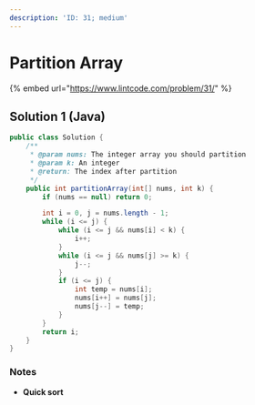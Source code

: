 ```yaml
---
description: 'ID: 31; medium'
---
```


# Partition Array

{% embed url="https://www.lintcode.com/problem/31/" %}

## Solution 1 \(Java\)

```java
public class Solution {
    /**
     * @param nums: The integer array you should partition
     * @param k: An integer
     * @return: The index after partition
     */
    public int partitionArray(int[] nums, int k) {
        if (nums == null) return 0;

        int i = 0, j = nums.length - 1;
        while (i <= j) {
            while (i <= j && nums[i] < k) {
                i++;
            }
            while (i <= j && nums[j] >= k) {
                j--;
            }
            if (i <= j) {
                int temp = nums[i];
                nums[i++] = nums[j];
                nums[j--] = temp;
            }
        }
        return i;
    }
}
```

### Notes

* **Quick sort**

